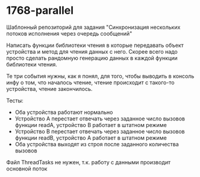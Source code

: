 # 1768-parallel

Шаблонный репозиторий для задания "Синхронизация нескольких потоков исполнения через очередь сообщений"

Написать функции библиотеки чтения в которые передавать объект устройства и метод для чтения данных с него.
Скорее всего надо просто сделать рандомную генерацию данных в каждой функции библиотеки чтения.

Те три события нужны, как я понял, для того, чтобы выводить в консоль инфу о том, что началось чтение, чтение происходит с такого-то устройства, чтение закончилось.

Тесты:
 - Оба устройства работают нормально
 - Устройство А перестает отвечать через заданное число вызовов функции readA, устройство В работает в штатном режиме
 - Устройство В перестает отвечать через заданное число вызовов функции readВ, устройство А работает в штатном режиме
 - Оба устройства выходят из строя после заданного количества вызовов

 Файл ThreadTasks не нужен, т.к. работу с данными производит основной поток